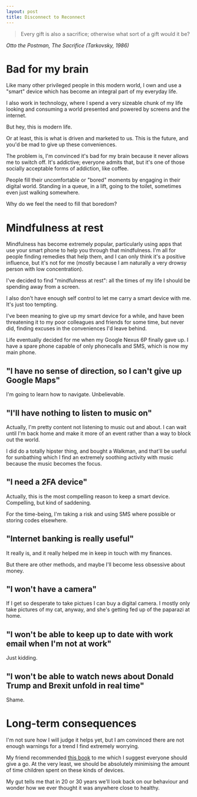 ```yaml
---
layout: post
title: Disconnect to Reconnect
---
```


> Every gift is also a sacrifice; otherwise what sort of a gift would it be?

*Otto the Postman, The Sacrifice (Tarkovsky, 1986)*

# Bad for my brain

Like many other privileged people in this modern world, I own and use a "smart"
device which has become an integral part of my everyday life.

I also work in technology, where I spend a very sizeable chunk of my life looking
and consuming a world presented and powered by screens and the internet.

But hey, this is modern life.

Or at least, this is what is driven and marketed to us. This is the future,
and you'd be mad to give up these conveniences.

The problem is, I'm convinced it's bad for my brain because it never allows me
to switch off. It's addictive; everyone admits that, but it's one of those
socially acceptable forms of addiction, like coffee.

People fill their uncomfortable or "bored" moments by engaging in their digital
world. Standing in a queue, in a lift, going to the toilet, sometimes even just
walking somewhere.

Why do we feel the need to fill that boredom?

# Mindfulness at rest

Mindfulness has become extremely popular, particularly using apps that use your
smart phone to help you through that mindfulness. I'm all for people finding
remedies that help them, and I can only think it's a positive influence, but
it's not for me (mostly because I am naturally a very drowsy person with low
concentration).

I've decided to find "mindfulness at rest": all the times of my life I should be spending
away from a screen.

I also don't have enough self control to let me carry a smart device with
me. It's just too tempting.

I've been meaning to give up my smart device for a while, and have been threatening
it to my poor colleagues and friends for some time, but never did, finding excuses in the conveniences
I'd leave behind.

Life eventually decided for me when my Google Nexus 6P finally gave up. I have a spare phone
capable of only phonecalls and SMS, which is now my main phone.

## "I have no sense of direction, so I can't give up Google Maps"

I'm going to learn how to navigate. Unbelievable.

## "I'll have nothing to listen to music on"

Actually, I'm pretty content not listening to music out and about. I can wait
until I'm back home and make it more of an event rather than a way to block out
the world.

I did do a totally hipster thing, and bought a Walkman, and that'll be useful
for sunbathing which I find an extremely soothing activity with music because the
music becomes the focus.

## "I need a 2FA device"

Actually, this is the most compelling reason to keep a smart device. Compelling,
but kind of saddening.

For the time-being, I'm taking a risk and using SMS where possible or storing codes
elsewhere.

## "Internet banking is really useful"

It really is, and it really helped me in keep in touch with my finances.

But there are other methods, and maybe I'll become less obsessive about money.

## "I won't have a camera"

If I get so desperate to take pictues I can buy a digital camera. I mostly only
take pictures of my cat, anyway, and she's getting fed up of the paparazi at home.

## "I won't be able to keep up to date with work email when I'm not at work"

Just kidding.

## "I won't be able to watch news about Donald Trump and Brexit unfold in real time"

Shame.

# Long-term consequences

I'm not sure how I will judge it helps yet, but I am convinced there are not enough
warnings for a trend I find extremely worrying.

My friend recommended [this book](https://www.amazon.co.uk/dp/B00Z70VHQE/) to me which
I suggest everyone should give a go. At the very least, we should be absolutely
minimising the amount of time children spent on these kinds of devices.

My gut tells me that in 20 or 30 years we'll look back on our behaviour and wonder
how we ever thought it was anywhere close to healthy.
